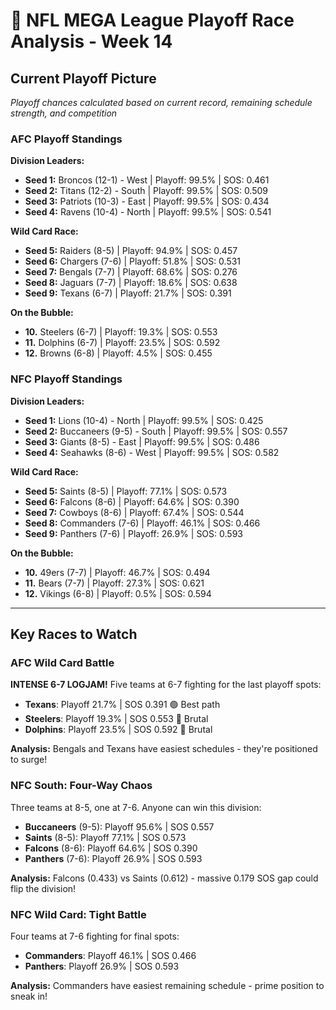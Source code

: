 # 🏈 NFL MEGA League Playoff Race Analysis - Week 14

## Current Playoff Picture

*Playoff chances calculated based on current record, remaining schedule strength, and competition*

### AFC Playoff Standings

**Division Leaders:**
- **Seed 1:** Broncos (12-1) - West | Playoff: 99.5% | SOS: 0.461
- **Seed 2:** Titans (12-2) - South | Playoff: 99.5% | SOS: 0.509
- **Seed 3:** Patriots (10-3) - East | Playoff: 99.5% | SOS: 0.434
- **Seed 4:** Ravens (10-4) - North | Playoff: 99.5% | SOS: 0.541

**Wild Card Race:**
- **Seed 5:** Raiders (8-5) | Playoff: 94.9% | SOS: 0.457
- **Seed 6:** Chargers (7-6) | Playoff: 51.8% | SOS: 0.531
- **Seed 7:** Bengals (7-7) | Playoff: 68.6% | SOS: 0.276
- **Seed 8:** Jaguars (7-7) | Playoff: 18.6% | SOS: 0.638
- **Seed 9:** Texans (6-7) | Playoff: 21.7% | SOS: 0.391

**On the Bubble:**
- **10.** Steelers (6-7) | Playoff: 19.3% | SOS: 0.553
- **11.** Dolphins (6-7) | Playoff: 23.5% | SOS: 0.592
- **12.** Browns (6-8) | Playoff: 4.5% | SOS: 0.455

### NFC Playoff Standings

**Division Leaders:**
- **Seed 1:** Lions (10-4) - North | Playoff: 99.5% | SOS: 0.425
- **Seed 2:** Buccaneers (9-5) - South | Playoff: 99.5% | SOS: 0.557
- **Seed 3:** Giants (8-5) - East | Playoff: 99.5% | SOS: 0.486
- **Seed 4:** Seahawks (8-6) - West | Playoff: 99.5% | SOS: 0.582

**Wild Card Race:**
- **Seed 5:** Saints (8-5) | Playoff: 77.1% | SOS: 0.573
- **Seed 6:** Falcons (8-6) | Playoff: 64.6% | SOS: 0.390
- **Seed 7:** Cowboys (8-6) | Playoff: 67.4% | SOS: 0.544
- **Seed 8:** Commanders (7-6) | Playoff: 46.1% | SOS: 0.466
- **Seed 9:** Panthers (7-6) | Playoff: 26.9% | SOS: 0.593

**On the Bubble:**
- **10.** 49ers (7-7) | Playoff: 46.7% | SOS: 0.494
- **11.** Bears (7-7) | Playoff: 27.3% | SOS: 0.621
- **12.** Vikings (6-8) | Playoff: 0.5% | SOS: 0.594

---

## Key Races to Watch

### AFC Wild Card Battle

**INTENSE 6-7 LOGJAM!** Five teams at 6-7 fighting for the last playoff spots:

- **Texans**: Playoff 21.7% | SOS 0.391 🟢 Best path
- **Steelers**: Playoff 19.3% | SOS 0.553 🔴 Brutal
- **Dolphins**: Playoff 23.5% | SOS 0.592 🔴 Brutal

**Analysis:** Bengals and Texans have easiest schedules - they're positioned to surge!

### NFC South: Four-Way Chaos

Three teams at 8-5, one at 7-6. Anyone can win this division:

- **Buccaneers** (9-5): Playoff 95.6% | SOS 0.557
- **Saints** (8-5): Playoff 77.1% | SOS 0.573
- **Falcons** (8-6): Playoff 64.6% | SOS 0.390
- **Panthers** (7-6): Playoff 26.9% | SOS 0.593

**Analysis:** Falcons (0.433) vs Saints (0.612) - massive 0.179 SOS gap could flip the division!

### NFC Wild Card: Tight Battle

Four teams at 7-6 fighting for final spots:

- **Commanders**: Playoff 46.1% | SOS 0.466
- **Panthers**: Playoff 26.9% | SOS 0.593

**Analysis:** Commanders have easiest remaining schedule - prime position to sneak in!
